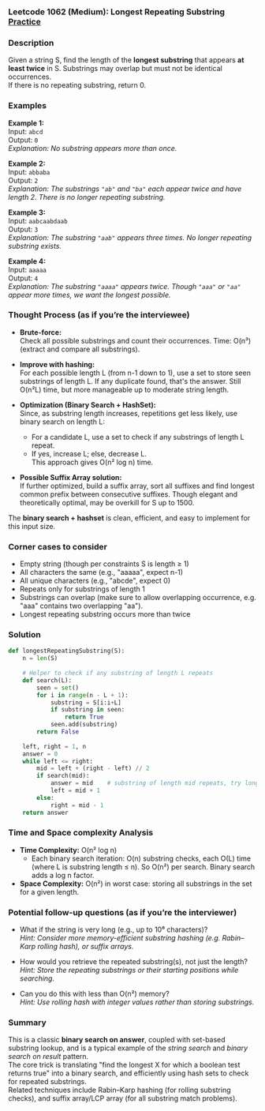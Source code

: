 ### Leetcode 1062 (Medium): Longest Repeating Substring [Practice](https://leetcode.com/problems/longest-repeating-substring)

### Description  
Given a string S, find the length of the **longest substring** that appears **at least twice** in S. Substrings may overlap but must not be identical occurrences.  
If there is no repeating substring, return 0.

### Examples  

**Example 1:**  
Input: `abcd`  
Output: `0`  
*Explanation: No substring appears more than once.*

**Example 2:**  
Input: `abbaba`  
Output: `2`  
*Explanation: The substrings `"ab"` and `"ba"` each appear twice and have length 2. There is no longer repeating substring.*

**Example 3:**  
Input: `aabcaabdaab`  
Output: `3`  
*Explanation: The substring `"aab"` appears three times. No longer repeating substring exists.*

**Example 4:**  
Input: `aaaaa`  
Output: `4`  
*Explanation: The substring `"aaaa"` appears twice. Though `"aaa"` or `"aa"` appear more times, we want the longest possible.*

### Thought Process (as if you’re the interviewee)  
- **Brute-force:**  
  Check all possible substrings and count their occurrences. Time: O(n³) (extract and compare all substrings).

- **Improve with hashing:**  
  For each possible length L (from n-1 down to 1), use a set to store seen substrings of length L. If any duplicate found, that's the answer. Still O(n²L) time, but more manageable up to moderate string length.

- **Optimization (Binary Search + HashSet):**  
  Since, as substring length increases, repetitions get less likely, use binary search on length L:
    - For a candidate L, use a set to check if any substrings of length L repeat.
    - If yes, increase L; else, decrease L.  
  This approach gives O(n² log n) time.

- **Possible Suffix Array solution:**  
  If further optimized, build a suffix array, sort all suffixes and find longest common prefix between consecutive suffixes. Though elegant and theoretically optimal, may be overkill for S up to 1500.

The **binary search + hashset** is clean, efficient, and easy to implement for this input size.

### Corner cases to consider  
- Empty string (though per constraints S is length ≥ 1)
- All characters the same (e.g., "aaaaa", expect n-1)
- All unique characters (e.g., "abcde", expect 0)
- Repeats only for substrings of length 1
- Substrings can overlap (make sure to allow overlapping occurrence, e.g. "aaa" contains two overlapping "aa").
- Longest repeating substring occurs more than twice

### Solution

```python
def longestRepeatingSubstring(S):
    n = len(S)
    
    # Helper to check if any substring of length L repeats
    def search(L):
        seen = set()
        for i in range(n - L + 1):
            substring = S[i:i+L]
            if substring in seen:
                return True
            seen.add(substring)
        return False
    
    left, right = 1, n
    answer = 0
    while left <= right:
        mid = left + (right - left) // 2
        if search(mid):
            answer = mid    # substring of length mid repeats, try longer
            left = mid + 1
        else:
            right = mid - 1
    return answer
```

### Time and Space complexity Analysis  

- **Time Complexity:** O(n² log n)  
  - Each binary search iteration: O(n) substring checks, each O(L) time (where L is substring length ≤ n). So O(n²) per search. Binary search adds a log n factor.
- **Space Complexity:** O(n²) in worst case: storing all substrings in the set for a given length.

### Potential follow-up questions (as if you’re the interviewer)  

- What if the string is very long (e.g., up to 10⁶ characters)?  
  *Hint: Consider more memory-efficient substring hashing (e.g. Rabin–Karp rolling hash), or suffix arrays.*

- How would you retrieve the repeated substring(s), not just the length?  
  *Hint: Store the repeating substrings or their starting positions while searching.*

- Can you do this with less than O(n²) memory?  
  *Hint: Use rolling hash with integer values rather than storing substrings.*

### Summary
This is a classic **binary search on answer**, coupled with set-based substring lookup, and is a typical example of the *string search* and *binary search on result* pattern.  
The core trick is translating "find the longest X for which a boolean test returns true" into a binary search, and efficiently using hash sets to check for repeated substrings.  
Related techniques include Rabin–Karp hashing (for rolling substring checks), and suffix array/LCP array (for all substring match problems).